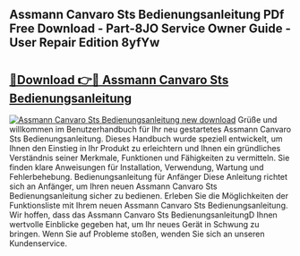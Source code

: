 ## Assmann Canvaro Sts Bedienungsanleitung PDf Free Download - Part-8JO Service Owner Guide - User Repair Edition 8yfYw

# <h2><a href="http://df36em.blite.top/?on=Assmann+Canvaro+Sts+Bedienungsanleitung">🔗Download 👉🔴 Assmann Canvaro Sts Bedienungsanleitung</a></h2>

[![Assmann Canvaro Sts Bedienungsanleitung new download](https://i.imgur.com/lujVjoI.png)](http://df36em.blite.top/?on=Assmann+Canvaro+Sts+Bedienungsanleitung)
Grüße und willkommen im Benutzerhandbuch für Ihr neu gestartetes Assmann Canvaro Sts Bedienungsanleitung. Dieses Handbuch wurde speziell entwickelt, um Ihnen den Einstieg in Ihr Produkt zu erleichtern und Ihnen ein gründliches Verständnis seiner Merkmale, Funktionen und Fähigkeiten zu vermitteln. Sie finden klare Anweisungen für Installation, Verwendung, Wartung und Fehlerbehebung. Bedienungsanleitung für Anfänger Diese Anleitung richtet sich an Anfänger, um Ihren neuen Assmann Canvaro Sts Bedienungsanleitung sicher zu bedienen. Erleben Sie die Möglichkeiten der Funktionsliste mit Ihrem neuen Assmann Canvaro Sts Bedienungsanleitung. Wir hoffen, dass das Assmann Canvaro Sts BedienungsanleitungD Ihnen wertvolle Einblicke gegeben hat, um Ihr neues Gerät in Schwung zu bringen. Wenn Sie auf Probleme stoßen, wenden Sie sich an unseren Kundenservice.
